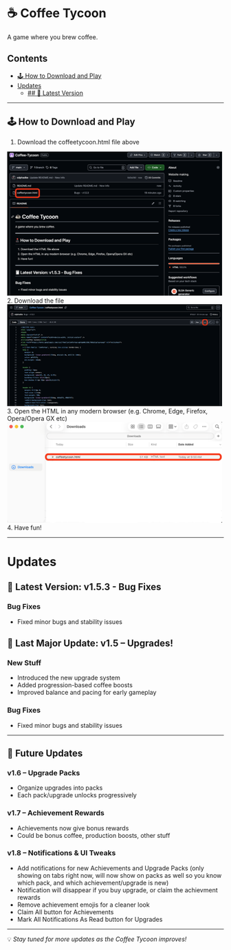 # ☕ Coffee Tycoon

A game where you brew coffee.

## Contents
- [🕹️ How to Download and Play](##-🕹️-How-to-Download-and-Play)
- [Updates](#-Update)
	- [## 🧾 Latest Version](🧾-Latest-Version:-v1.5.3-Bug-Fixes)

---

## 🕹️ How to Download and Play
1. Download the coffeetycoon.html file above
<img src="Images/Open.png" alt="Open" width="500">
2. Download the file
<img src="Images/Download.png" alt="Download" width="500">
3. Open the HTML in any modern browser (e.g. Chrome, Edge, Firefox, Opera/Opera GX etc)
<img src="Images/Files.png" alt="Download" width="500">
4. Have fun!

---

# Updates

## 🧾 Latest Version: v1.5.3 - Bug Fixes
### Bug Fixes
- Fixed minor bugs and stability issues

## 🧾 Last Major Update: v1.5 – Upgrades!
### New Stuff
- Introduced the new upgrade system
- Added progression-based coffee boosts
- Improved balance and pacing for early gameplay

### Bug Fixes
- Fixed minor bugs and stability issues

---

## 🚀 Future Updates

### v1.6 – Upgrade Packs
- Organize upgrades into packs
- Each pack/upgrade unlocks progressively

### v1.7 – Achievement Rewards
- Achievements now give bonus rewards
- Could be bonus coffee, production boosts, other stuff

### v1.8 – Notifications & UI Tweaks
- Add notifications for new Achievements and Upgrade Packs (only showing on tabs right now, will now show on packs as well so you know which pack, and which achievement/upgrade is new)
- Notification will disappear if you buy upgrade, or claim the achievment rewards
- Remove achievement emojis for a cleaner look
- Claim All button for Achievements
- Mark All Notifications As Read button for Upgrades

---

💡 *Stay tuned for more updates as the Coffee Tycoon improves!*
